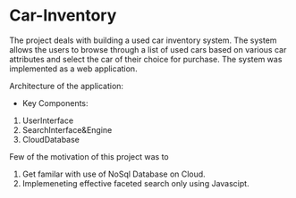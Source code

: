 # Car-Inventory

The project deals with building a used car inventory system. The system allows the users to browse through a list of used cars based on various car attributes and select the car of their choice for purchase. The system was implemented as a web application.

Architecture of the application:
- Key Components:
1. UserInterface
2. SearchInterface&Engine 
3. CloudDatabase

Few of the motivation of this project was to 
1. Get familar with use of NoSql Database on Cloud. 
2. Implemeneting effective faceted search only using Javascipt. 
